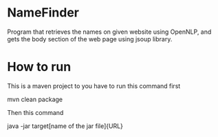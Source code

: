 # NameFinder
Program that retrieves the names on given website using OpenNLP, and gets the body section of the web page using jsoup library.

# How to run
This is a maven project to you have to run this command first

 mvn clean package
 
Then this command

 java -jar target\[name of the jar file]{URL}
